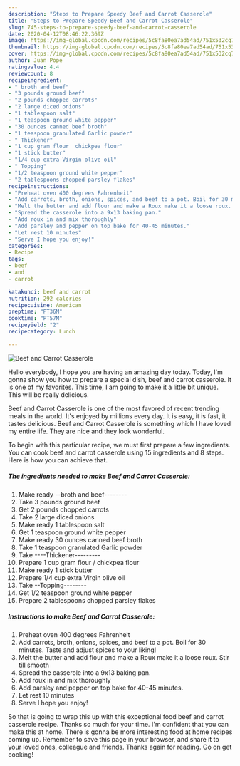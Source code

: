 ```yaml
---
description: "Steps to Prepare Speedy Beef and Carrot Casserole"
title: "Steps to Prepare Speedy Beef and Carrot Casserole"
slug: 745-steps-to-prepare-speedy-beef-and-carrot-casserole
date: 2020-04-12T08:46:22.369Z
image: https://img-global.cpcdn.com/recipes/5c8fa80ea7ad54ad/751x532cq70/beef-and-carrot-casserole-recipe-main-photo.jpg
thumbnail: https://img-global.cpcdn.com/recipes/5c8fa80ea7ad54ad/751x532cq70/beef-and-carrot-casserole-recipe-main-photo.jpg
cover: https://img-global.cpcdn.com/recipes/5c8fa80ea7ad54ad/751x532cq70/beef-and-carrot-casserole-recipe-main-photo.jpg
author: Juan Pope
ratingvalue: 4.4
reviewcount: 8
recipeingredient:
- " broth and beef"
- "3 pounds ground beef"
- "2 pounds chopped carrots"
- "2 large diced onions"
- "1 tablespoon salt"
- "1 teaspoon ground white pepper"
- "30 ounces canned beef broth"
- "1 teaspoon granulated Garlic powder"
- " Thickener"
- "1 cup gram flour  chickpea flour"
- "1 stick butter"
- "1/4 cup extra Virgin olive oil"
- " Topping"
- "1/2 teaspoon ground white pepper"
- "2 tablespoons chopped parsley flakes"
recipeinstructions:
- "Preheat oven 400 degrees Fahrenheit"
- "Add carrots, broth, onions, spices, and beef to a pot. Boil for 30 minutes. Taste and adjust spices to your liking!"
- "Melt the butter and add flour and make a Roux make it a loose roux. Stir till smooth"
- "Spread the casserole into a 9x13 baking pan."
- "Add roux in and mix thoroughly"
- "Add parsley and pepper on top bake for 40-45 minutes."
- "Let rest 10 minutes"
- "Serve I hope you enjoy!"
categories:
- Recipe
tags:
- beef
- and
- carrot

katakunci: beef and carrot 
nutrition: 292 calories
recipecuisine: American
preptime: "PT36M"
cooktime: "PT57M"
recipeyield: "2"
recipecategory: Lunch

---
```



![Beef and Carrot Casserole](https://img-global.cpcdn.com/recipes/5c8fa80ea7ad54ad/751x532cq70/beef-and-carrot-casserole-recipe-main-photo.jpg)

Hello everybody, I hope you are having an amazing day today. Today, I'm gonna show you how to prepare a special dish, beef and carrot casserole. It is one of my favorites. This time, I am going to make it a little bit unique. This will be really delicious.



Beef and Carrot Casserole is one of the most favored of recent trending meals in the world. It's enjoyed by millions every day. It is easy, it is fast, it tastes delicious. Beef and Carrot Casserole is something which I have loved my entire life. They are nice and they look wonderful.


To begin with this particular recipe, we must first prepare a few ingredients. You can cook beef and carrot casserole using 15 ingredients and 8 steps. Here is how you can achieve that.

<!--inarticleads1-->

##### The ingredients needed to make Beef and Carrot Casserole:

1. Make ready  --broth and beef--------
1. Take 3 pounds ground beef
1. Get 2 pounds chopped carrots
1. Take 2 large diced onions
1. Make ready 1 tablespoon salt
1. Get 1 teaspoon ground white pepper
1. Make ready 30 ounces canned beef broth
1. Take 1 teaspoon granulated Garlic powder
1. Take  ----Thickener---------
1. Prepare 1 cup gram flour / chickpea flour
1. Make ready 1 stick butter
1. Prepare 1/4 cup extra Virgin olive oil
1. Take  --Topping--------
1. Get 1/2 teaspoon ground white pepper
1. Prepare 2 tablespoons chopped parsley flakes




<!--inarticleads2-->

##### Instructions to make Beef and Carrot Casserole:

1. Preheat oven 400 degrees Fahrenheit
1. Add carrots, broth, onions, spices, and beef to a pot. Boil for 30 minutes. Taste and adjust spices to your liking!
1. Melt the butter and add flour and make a Roux make it a loose roux. Stir till smooth
1. Spread the casserole into a 9x13 baking pan.
1. Add roux in and mix thoroughly
1. Add parsley and pepper on top bake for 40-45 minutes.
1. Let rest 10 minutes
1. Serve I hope you enjoy!




So that is going to wrap this up with this exceptional food beef and carrot casserole recipe. Thanks so much for your time. I'm confident that you can make this at home. There is gonna be more interesting food at home recipes coming up. Remember to save this page in your browser, and share it to your loved ones, colleague and friends. Thanks again for reading. Go on get cooking!
